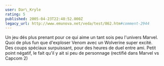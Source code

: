 ```yaml
---
user: Dar\_Kryle
rating: 5
published: 2005-04-23T22:48:52.000Z
legacy_url: http://www.emunova.net/veda/test/862.htm#comment-2944
---
```

Un jeu dés plus prenant pour ce qui aime un tant sois peu l'univers Marvel. Quoi de plus fun que d'exploser Venom avec un Wolverine super excité. Des coups spéciaux surpuissant, pour des heures de duel entre ami. Petit point négatif, le fait qu'il y ait si peu de personnage (rectifié dans Marvel vs Capcom 2)